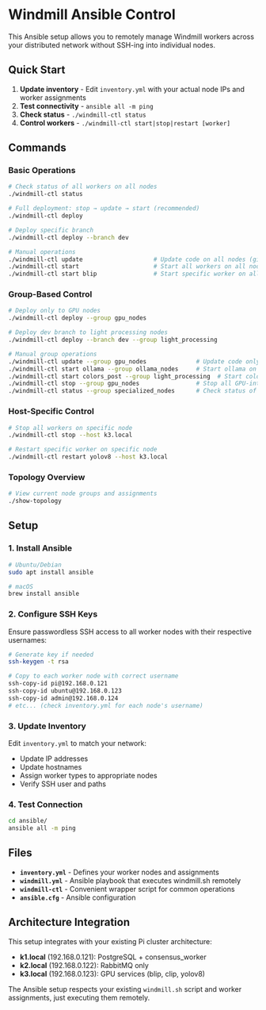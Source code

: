 # Windmill Ansible Control

This Ansible setup allows you to remotely manage Windmill workers across your distributed network without SSH-ing into individual nodes.

## Quick Start

1. **Update inventory** - Edit `inventory.yml` with your actual node IPs and worker assignments
2. **Test connectivity** - `ansible all -m ping`
3. **Check status** - `./windmill-ctl status`
4. **Control workers** - `./windmill-ctl start|stop|restart [worker]`

## Commands

### Basic Operations
```bash
# Check status of all workers on all nodes
./windmill-ctl status

# Full deployment: stop → update → start (recommended)
./windmill-ctl deploy

# Deploy specific branch
./windmill-ctl deploy --branch dev

# Manual operations
./windmill-ctl update                    # Update code on all nodes (git pull)
./windmill-ctl start                     # Start all workers on all nodes
./windmill-ctl start blip                # Start specific worker on all nodes that support it
```

### Group-Based Control
```bash
# Deploy only to GPU nodes
./windmill-ctl deploy --group gpu_nodes

# Deploy dev branch to light processing nodes
./windmill-ctl deploy --branch dev --group light_processing

# Manual group operations
./windmill-ctl update --group gpu_nodes              # Update code only on GPU nodes
./windmill-ctl start ollama --group ollama_nodes     # Start ollama on its 4 dedicated nodes
./windmill-ctl start colors_post --group light_processing  # Start colors_post on all 7 light processing nodes
./windmill-ctl stop --group gpu_nodes                # Stop all GPU-intensive workers
./windmill-ctl status --group specialized_nodes      # Check status of specialized workers only
```

### Host-Specific Control
```bash
# Stop all workers on specific node
./windmill-ctl stop --host k3.local

# Restart specific worker on specific node
./windmill-ctl restart yolov8 --host k3.local
```

### Topology Overview
```bash
# View current node groups and assignments
./show-topology
```

## Setup

### 1. Install Ansible
```bash
# Ubuntu/Debian
sudo apt install ansible

# macOS
brew install ansible
```

### 2. Configure SSH Keys
Ensure passwordless SSH access to all worker nodes with their respective usernames:
```bash
# Generate key if needed
ssh-keygen -t rsa

# Copy to each worker node with correct username
ssh-copy-id pi@192.168.0.121
ssh-copy-id ubuntu@192.168.0.123
ssh-copy-id admin@192.168.0.124
# etc... (check inventory.yml for each node's username)
```

### 3. Update Inventory
Edit `inventory.yml` to match your network:
- Update IP addresses
- Update hostnames
- Assign worker types to appropriate nodes
- Verify SSH user and paths

### 4. Test Connection
```bash
cd ansible/
ansible all -m ping
```

## Files

- **`inventory.yml`** - Defines your worker nodes and assignments
- **`windmill.yml`** - Ansible playbook that executes windmill.sh remotely
- **`windmill-ctl`** - Convenient wrapper script for common operations
- **`ansible.cfg`** - Ansible configuration

## Architecture Integration

This setup integrates with your existing Pi cluster architecture:
- **k1.local** (192.168.0.121): PostgreSQL + consensus_worker
- **k2.local** (192.168.0.122): RabbitMQ only
- **k3.local** (192.168.0.123): GPU services (blip, clip, yolov8)

The Ansible setup respects your existing `windmill.sh` script and worker assignments, just executing them remotely.
